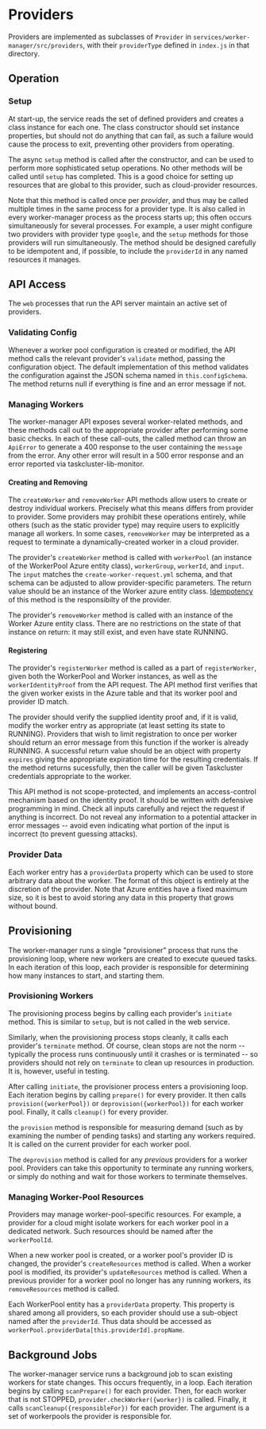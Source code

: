 # Providers

Providers are implemented as subclasses of `Provider` in `services/worker-manager/src/providers`, with their `providerType` defined in `index.js` in that directory.

## Operation

### Setup

At start-up, the service reads the set of defined providers and creates a class instance for each one.
The class constructor should set instance properties, but should not do anything that can fail, as such a failure would cause the process to exit, preventing other providers from operating.

The async `setup` method is called after the constructor, and can be used to perform more sophisticated setup operations.
No other methods will be called until `setup` has completed.
This is a good choice for setting up resources that are global to this provider, such as cloud-provider resources.

Note that this method is called once per *provider*, and thus may be called multiple times in the same process for a provider type.
It is also called in every worker-manager process as the process starts up; this often occurs simultaneously for several processes.
For example, a user might configure two providers with provider type `google`, and the `setup` methods for those providers will run simultaneously.
The method should be designed carefully to be idempotent and, if possible, to include the `providerId` in any named resources it manages.

## API Access

The `web` processes that run the API server maintain an active set of providers.

### Validating Config

Whenever a worker pool configuration is created or modified, the API method calls the relevant provider's `validate` method, passing the configuration object.
The default implementation of this method validates the configuration against the JSON schema named in `this.configSchema`.
The method returns null if everything is fine and an error message if not.

### Managing Workers

The worker-manager API exposes several worker-related methods, and these methods call out to the appropriate provider after performing some basic checks.
In each of these call-outs, the called method can throw an `ApiError` to generate a 400 response to the user containing the `message` from the error.
Any other error will result in a 500 error response and an error reported via taskcluster-lib-monitor.

#### Creating and Removing

The `createWorker` and `removeWorker` API methods allow users to create or destroy individual workers.
Precisely what this means differs from provider to provider.
Some providers may prohibit these operations entirely, while others (such as the static provider type) may require users to explicitly manage all workers.
In some cases, `removeWorker` may be interpreted as a request to terminate a dynamically-created worker in a cloud provider.

The provider's `createWorker` method is called with `workerPool` (an instance of the WorkerPool Azure entity class), `workerGroup`, `workerId`, and `input`.
The `input` matches the `create-worker-request.yml` schema, and that schema can be adjusted to allow provider-specific parameters.
The return value should be an instance of the Worker azure entity class.
[Idempotency](../../dev-docs/idempotency.md) of this method is the responsibilty of the provider.

The provider's `removeWorker` method is called with an instance of the Worker Azure entity class.
There are no restrictions on the state of that instance on return: it may still exist, and even have state RUNNING.

#### Registering

The provider's `registerWorker` method is called as a part of `registerWorker`, given both the WorkerPool and Worker instances, as well as the `workerIdentityProof` from the API request.
The API method first verifies that the given worker exists in the Azure table and that its worker pool and provider ID match.

The provider should verify the supplied identity proof and, if it is valid, modify the worker entry as appropriate (at least setting its state to RUNNING).
Providers that wish to limit registration to once per worker should return an error message from this function if the worker is already RUNNING.
A successful return value should be an object with property `expires` giving the appropriate expiration time for the resulting credentials.
If the method returns sucessfully, then the caller will be given Taskcluster credentials appropriate to the worker.

This API method is not scope-protected, and implements an access-control mechanism based on the identity proof.
It should be written with defensive programming in mind.
Check all inputs carefully and reject the request if anything is incorrect.
Do not reveal any information to a potential attacker in error messages -- avoid even indicating what portion of the input is incorrect (to prevent guessing attacks).

### Provider Data

Each worker entry has a `providerData` property which can be used to store arbitrary data about the worker.
The format of this object is entirely at the discretion of the provider.
Note that Azure entities have a fixed maximum size, so it is best to avoid storing any data in this property that grows without bound.

## Provisioning

The worker-manager runs a single "provisioner" process that runs the provisioning loop, where new workers are created to execute queued tasks.
In each iteration of this loop, each provider is responsible for determining how many instances to start, and starting them.

### Provisioning Workers

The provisioning process begins by calling each provider's `initiate` method.
This is similar to `setup`, but is not called in the web service.

Similarly, when the provisioning process stops cleanly, it calls each provider's `terminate` method.
Of course, clean stops are not the norm -- typically the process runs continuously until it crashes or is terminated -- so providers should not rely on `terminate` to clean up resources in production.
It is, however, useful in testing.

After calling `initiate`, the provisioner process enters a provisioning loop.
Each iteration begins by calling `prepare()` for every provider.
It then calls `provision({workerPool})` or `deprovision({workerPool})` for each worker pool.
Finally, it calls `cleanup()` for every provider.

the `provision` method is responsible for measuring demand (such as by examining the number of pending tasks) and starting any workers required.
It is called on the current provider for each worker pool.

The `deprovision` method is called for any *previous* providers for a worker pool.
Providers can take this opportunity to terminate any running workers, or simply do nothing and wait for those workers to terminate themselves.

### Managing Worker-Pool Resources

Providers may manage worker-pool-specific resources.
For example, a provider for a cloud might isolate workers for each worker pool in a dedicated network.
Such resources should be named after the `workerPoolId`.

When a new worker pool is created, or a worker pool's provider ID is changed, the provider's `createResources` method is called.
When a worker pool is modified, its provider's `updateResources` method is called.
When a previous provider for a worker pool no longer has any running workers, its `removeResources` method is called.

Each WorkerPool entity has a `providerData` property.
This property is shared among all providers, so each provider should use a sub-object named after the `providerId`.
Thus data should be accessed as `workerPool.providerData[this.providerId].propName`.

## Background Jobs

The worker-manager service runs a background job to scan existing workers for state changes.
This occurs frequently, in a loop.
Each iteration begins by calling `scanPrepare()` for each provider.
Then, for each worker that is not STOPPED, `provider.checkWorker({worker})` is called.
Finally, it calls `scanCleanup({responsibleFor})` for each provider. The argument is a set of workerpools the provider is responsible for.
